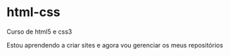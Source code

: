 # html-css
 Curso de html5 e css3

 Estou aprendendo a criar sites e agora vou gerenciar os meus repositórios
